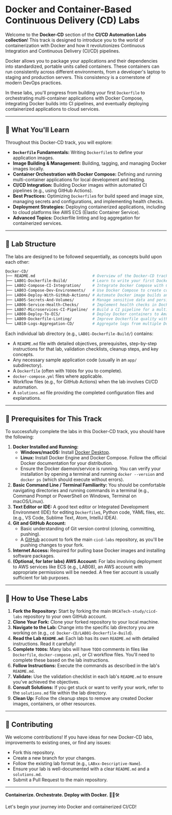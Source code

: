 # Docker and Container-Based Continuous Delivery (CD) Labs

Welcome to the **Docker-CD** section of the **CI/CD Automation Labs collection**! This track is designed to introduce you to the world of containerization with Docker and how it revolutionizes Continuous Integration and Continuous Delivery (CI/CD) pipelines.

Docker allows you to package your applications and their dependencies into standardized, portable units called containers. These containers can run consistently across different environments, from a developer's laptop to staging and production servers. This consistency is a cornerstone of modern DevOps practices.

In these labs, you'll progress from building your first `Dockerfile` to orchestrating multi-container applications with Docker Compose, integrating Docker builds into CI pipelines, and eventually deploying containerized applications to cloud services.

---

## 🚀 What You'll Learn

Throughout this Docker-CD track, you will explore:

-   **`Dockerfile` Fundamentals:** Writing `Dockerfile`s to define your application images.
-   **Image Building & Management:** Building, tagging, and managing Docker images locally.
-   **Container Orchestration with Docker Compose:** Defining and running multi-container applications for local development and testing.
-   **CI/CD Integration:** Building Docker images within automated CI pipelines (e.g., using GitHub Actions).
-   **Best Practices:** Optimizing `Dockerfile`s for build speed and image size, managing secrets and configurations, and implementing health checks.
-   **Deployment Strategies:** Deploying containerized applications, including to cloud platforms like AWS ECS (Elastic Container Service).
-   **Advanced Topics:** Dockerfile linting and log aggregation for containerized services.

---

## 📁 Lab Structure

The labs are designed to be followed sequentially, as concepts build upon each other:

```bash
Docker-CD/
├── README.md                         # Overview of the Docker-CD track (this file)
├── LAB01-Dockerfile-Build/           # Learn to write your first Dockerfile for a Python app
├── LAB02-Compose-CI-Integration/     # Integrate Docker Compose with CI for multi-container apps
├── LAB03-Compose-Dev-Environments/   # Use Docker Compose to create consistent development environments
├── LAB04-Deploy-With-GitHub-Actions/ # Automate Docker image builds and pushes using GitHub Actions
├── LAB05-Secrets-And-Volumes/        # Manage sensitive data and persistent storage with Docker
├── LAB06-Service-Health-Checks/      # Implement health checks in Docker services
├── LAB07-Microservices-CI-Pipeline/  # Build a CI pipeline for a multi-service (microservices) application
├── LAB08-Deploy-To-ECS/              # Deploy Docker containers to Amazon Elastic Container Service
├── LAB09-Dockerfile-Linting/         # Improve Dockerfile quality with linting tools
└── LAB10-Logs-Aggregation-CD/        # Aggregate logs from multiple Docker containers
```

Each individual lab directory (e.g., `LAB01-Dockerfile-Build/`) contains:
-   A `README.md` file with detailed objectives, prerequisites, step-by-step instructions for that lab, validation checklists, cleanup steps, and key concepts.
-   Any necessary sample application code (usually in an `app/` subdirectory).
-   A `Dockerfile` (often with `TODO`s for you to complete).
-   `docker-compose.yml` files where applicable.
-   Workflow files (e.g., for GitHub Actions) when the lab involves CI/CD automation.
-   A `solutions.md` file providing the completed configuration files and explanations.

---

## 🧰 Prerequisites for This Track

To successfully complete the labs in this Docker-CD track, you should have the following:

1.  **Docker Installed and Running:**
    *   **Windows/macOS:** Install [Docker Desktop](https://www.docker.com/products/docker-desktop/).
    *   **Linux:** Install Docker Engine and Docker Compose. Follow the official Docker documentation for your distribution.
    *   Ensure the Docker daemon/service is running. You can verify your installation by opening a terminal and running `docker --version` and `docker ps` (which should execute without errors).
2.  **Basic Command Line / Terminal Familiarity:** You should be comfortable navigating directories and running commands in a terminal (e.g., Command Prompt or PowerShell on Windows, Terminal on macOS/Linux).
3.  **Text Editor or IDE:** A good text editor or Integrated Development Environment (IDE) for editing `Dockerfile`s, Python code, YAML files, etc. (e.g., VS Code, Sublime Text, Atom, IntelliJ IDEA).
4.  **Git and GitHub Account:**
    *   Basic understanding of Git version control (cloning, committing, pushing).
    *   A [GitHub](https://github.com/) account to fork the main `cicd-labs` repository, as you'll be pushing changes to your fork.
5.  **Internet Access:** Required for pulling base Docker images and installing software packages.
6.  **(Optional, for later labs) AWS Account:** For labs involving deployment to AWS services like ECS (e.g., LAB08), an AWS account with appropriate permissions will be needed. A free tier account is usually sufficient for lab purposes.

---

## 📖 How to Use These Labs

1.  **Fork the Repository:** Start by forking the main `ORCATech-study/cicd-labs` repository to your own GitHub account.
2.  **Clone Your Fork:** Clone your forked repository to your local machine.
3.  **Navigate to the Lab:** Change into the specific lab directory you are working on (e.g., `cd Docker-CD/LAB01-Dockerfile-Build`).
4.  **Read the Lab `README.md`:** Each lab has its own `README.md` with detailed instructions. Read it carefully!
5.  **Complete `TODO`s:** Many labs will have `TODO` comments in files like `Dockerfile`, `docker-compose.yml`, or CI workflow files. You'll need to complete these based on the lab instructions.
6.  **Follow Instructions:** Execute the commands as described in the lab's `README.md`.
7.  **Validate:** Use the validation checklist in each lab's `README.md` to ensure you've achieved the objectives.
8.  **Consult Solutions:** If you get stuck or want to verify your work, refer to the `solutions.md` file within the lab directory.
9.  **Clean Up:** Follow the cleanup steps to remove any created Docker images, containers, or other resources.

---

## 💬 Contributing

We welcome contributions! If you have ideas for new Docker-CD labs, improvements to existing ones, or find any issues:
-   Fork this repository.
-   Create a new branch for your changes.
-   Follow the existing lab format (e.g., `LABxx-Descriptive-Name`).
-   Ensure your lab is well-documented with a clear `README.md` and a `solutions.md`.
-   Submit a Pull Request to the main repository.

---

**Containerize. Orchestrate. Deploy with Docker.** 🐳🚀🛠️

Let's begin your journey into Docker and containerized CI/CD!

